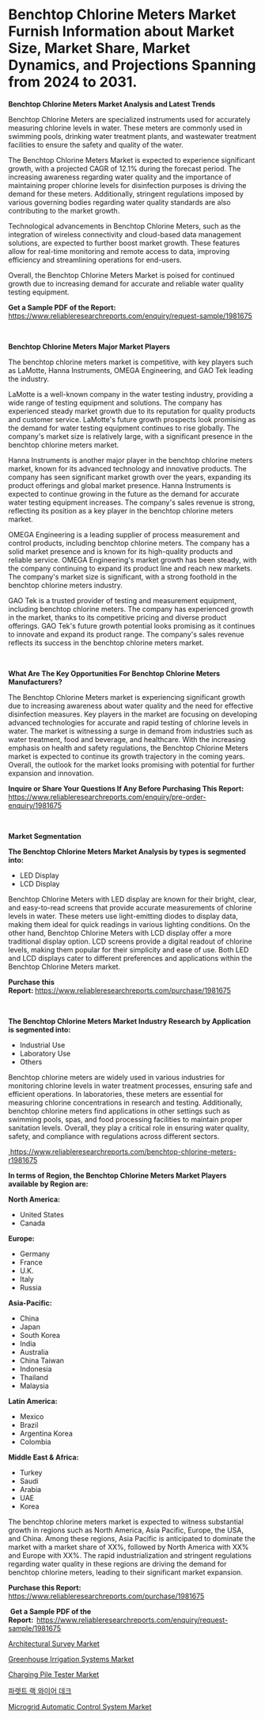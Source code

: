 <p><h1>Benchtop Chlorine Meters Market Furnish Information about Market Size, Market Share, Market Dynamics, and Projections Spanning from 2024 to 2031.</h1></p><p><strong>Benchtop Chlorine Meters Market Analysis and Latest Trends</strong></p>
<p><p>Benchtop Chlorine Meters are specialized instruments used for accurately measuring chlorine levels in water. These meters are commonly used in swimming pools, drinking water treatment plants, and wastewater treatment facilities to ensure the safety and quality of the water.</p><p>The Benchtop Chlorine Meters Market is expected to experience significant growth, with a projected CAGR of 12.1% during the forecast period. The increasing awareness regarding water quality and the importance of maintaining proper chlorine levels for disinfection purposes is driving the demand for these meters. Additionally, stringent regulations imposed by various governing bodies regarding water quality standards are also contributing to the market growth.</p><p>Technological advancements in Benchtop Chlorine Meters, such as the integration of wireless connectivity and cloud-based data management solutions, are expected to further boost market growth. These features allow for real-time monitoring and remote access to data, improving efficiency and streamlining operations for end-users.</p><p>Overall, the Benchtop Chlorine Meters Market is poised for continued growth due to increasing demand for accurate and reliable water quality testing equipment.</p></p>
<p><strong>Get a Sample PDF of the Report:&nbsp;</strong> <a href="https://www.reliableresearchreports.com/enquiry/request-sample/1981675">https://www.reliableresearchreports.com/enquiry/request-sample/1981675</a></p>
<p>&nbsp;</p>
<p><strong>Benchtop Chlorine Meters Major Market Players</strong></p>
<p><p>The benchtop chlorine meters market is competitive, with key players such as LaMotte, Hanna Instruments, OMEGA Engineering, and GAO Tek leading the industry. </p><p>LaMotte is a well-known company in the water testing industry, providing a wide range of testing equipment and solutions. The company has experienced steady market growth due to its reputation for quality products and customer service. LaMotte's future growth prospects look promising as the demand for water testing equipment continues to rise globally. The company's market size is relatively large, with a significant presence in the benchtop chlorine meters market.</p><p>Hanna Instruments is another major player in the benchtop chlorine meters market, known for its advanced technology and innovative products. The company has seen significant market growth over the years, expanding its product offerings and global market presence. Hanna Instruments is expected to continue growing in the future as the demand for accurate water testing equipment increases. The company's sales revenue is strong, reflecting its position as a key player in the benchtop chlorine meters market.</p><p>OMEGA Engineering is a leading supplier of process measurement and control products, including benchtop chlorine meters. The company has a solid market presence and is known for its high-quality products and reliable service. OMEGA Engineering's market growth has been steady, with the company continuing to expand its product line and reach new markets. The company's market size is significant, with a strong foothold in the benchtop chlorine meters industry.</p><p>GAO Tek is a trusted provider of testing and measurement equipment, including benchtop chlorine meters. The company has experienced growth in the market, thanks to its competitive pricing and diverse product offerings. GAO Tek's future growth potential looks promising as it continues to innovate and expand its product range. The company's sales revenue reflects its success in the benchtop chlorine meters market.</p></p>
<p>&nbsp;</p>
<p><strong>What Are The Key Opportunities For Benchtop Chlorine Meters Manufacturers?</strong></p>
<p><p>The Benchtop Chlorine Meters market is experiencing significant growth due to increasing awareness about water quality and the need for effective disinfection measures. Key players in the market are focusing on developing advanced technologies for accurate and rapid testing of chlorine levels in water. The market is witnessing a surge in demand from industries such as water treatment, food and beverage, and healthcare. With the increasing emphasis on health and safety regulations, the Benchtop Chlorine Meters market is expected to continue its growth trajectory in the coming years. Overall, the outlook for the market looks promising with potential for further expansion and innovation.</p></p>
<p><strong>Inquire or Share Your Questions If Any Before Purchasing This Report:</strong> <a href="https://www.reliableresearchreports.com/enquiry/pre-order-enquiry/1981675">https://www.reliableresearchreports.com/enquiry/pre-order-enquiry/1981675</a></p>
<p>&nbsp;</p>
<p><strong>Market Segmentation</strong></p>
<p><strong>The Benchtop Chlorine Meters Market Analysis by types is segmented into:</strong></p>
<p><ul><li>LED Display</li><li>LCD Display</li></ul></p>
<p><p>Benchtop Chlorine Meters with LED display are known for their bright, clear, and easy-to-read screens that provide accurate measurements of chlorine levels in water. These meters use light-emitting diodes to display data, making them ideal for quick readings in various lighting conditions. On the other hand, Benchtop Chlorine Meters with LCD display offer a more traditional display option. LCD screens provide a digital readout of chlorine levels, making them popular for their simplicity and ease of use. Both LED and LCD displays cater to different preferences and applications within the Benchtop Chlorine Meters market.</p></p>
<p><strong>Purchase this Report:&nbsp;</strong><a href="https://www.reliableresearchreports.com/purchase/1981675">https://www.reliableresearchreports.com/purchase/1981675</a></p>
<p>&nbsp;</p>
<p><strong>The Benchtop Chlorine Meters Market Industry Research by Application is segmented into:</strong></p>
<p><ul><li>Industrial Use</li><li>Laboratory Use</li><li>Others</li></ul></p>
<p><p>Benchtop chlorine meters are widely used in various industries for monitoring chlorine levels in water treatment processes, ensuring safe and efficient operations. In laboratories, these meters are essential for measuring chlorine concentrations in research and testing. Additionally, benchtop chlorine meters find applications in other settings such as swimming pools, spas, and food processing facilities to maintain proper sanitation levels. Overall, they play a critical role in ensuring water quality, safety, and compliance with regulations across different sectors.</p></p>
<p><a href="https://www.reliableresearchreports.com/benchtop-chlorine-meters-r1981675">&nbsp;https://www.reliableresearchreports.com/benchtop-chlorine-meters-r1981675</a></p>
<p><strong>In terms of Region, the Benchtop Chlorine Meters Market Players available by Region are:</strong></p>
<p>
    <p> <strong> North America: </strong>
        <ul>
            <li>United States</li>
            <li>Canada</li>
        </ul>
        </p> 
    <p> <strong> Europe: </strong>
        <ul>
            <li>Germany</li>
            <li>France</li>
            <li>U.K.</li>
            <li>Italy</li>
            <li>Russia</li>
        </ul>
        </p> 
    <p> <strong> Asia-Pacific: </strong>
        <ul>
            <li>China</li>
            <li>Japan</li>
            <li>South Korea</li>
            <li>India</li>
            <li>Australia</li>
            <li>China Taiwan</li>
            <li>Indonesia</li>
            <li>Thailand</li>
            <li>Malaysia</li>
        </ul>
        </p> 
    <p> <strong> Latin America: </strong>
        <ul>
            <li>Mexico</li>
            <li>Brazil</li>
            <li>Argentina Korea</li>
            <li>Colombia</li>
        </ul>
        </p> 
    <p> <strong> Middle East & Africa: </strong>
        <ul>
            <li>Turkey</li>
            <li>Saudi</li>
            <li>Arabia</li>
            <li>UAE</li>
            <li>Korea</li>
        </ul>
    </p>
    </p>
<p><p>The benchtop chlorine meters market is expected to witness substantial growth in regions such as North America, Asia Pacific, Europe, the USA, and China. Among these regions, Asia Pacific is anticipated to dominate the market with a market share of XX%, followed by North America with XX% and Europe with XX%. The rapid industrialization and stringent regulations regarding water quality in these regions are driving the demand for benchtop chlorine meters, leading to their significant market expansion.</p></p>
<p><strong>Purchase this Report: </strong><a href="https://www.reliableresearchreports.com/purchase/1981675">https://www.reliableresearchreports.com/purchase/1981675</a></p>
<p>&nbsp;<strong>Get a Sample PDF of the Report:&nbsp;&nbsp;</strong><a href="https://www.reliableresearchreports.com/enquiry/request-sample/1981675">https://www.reliableresearchreports.com/enquiry/request-sample/1981675</a></p>
<p><strong></strong></p>
<p><p><a href="https://www.linkedin.com/pulse/architectural-survey-market-emerging-trends-future-prospects-m9hef?trackingId=zuQmZUZvT%2FiCYxgjj8JAnA%3D%3D">Architectural Survey Market</a></p><p><a href="https://www.linkedin.com/pulse/global-greenhouse-irrigation-systems-market-size-trends-analysis-mictc?trackingId=hSNF5piaS0GI6sLApirKzQ%3D%3D">Greenhouse Irrigation Systems Market</a></p><p><a href="https://github.com/ZackaryHalvorson2023/Market-Research-Report-List-2/blob/main/charging-pile-tester-market.md">Charging Pile Tester Market</a></p><p><a href="https://github.com/JosefaRice/Market-Research-Report-List-2/blob/main/617782272413.md">파렛트 랙 와이어 데크</a></p><p><a href="https://github.com/DeonteStanton2023/Market-Research-Report-List-2/blob/main/microgrid-automatic-control-system-market.md">Microgrid Automatic Control System Market</a></p></p>
